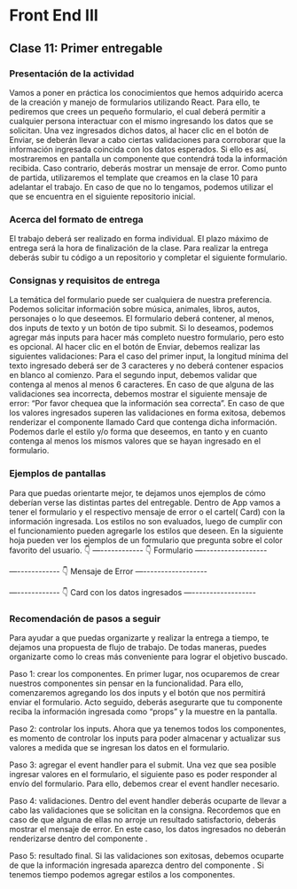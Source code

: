 # Front End III
## Clase 11: Primer entregable
### Presentación de la actividad
Vamos a poner en práctica los conocimientos que hemos adquirido acerca de la creación y manejo de formularios utilizando React. Para ello, te pediremos que crees un pequeño formulario, el cual deberá permitir a cualquier persona interactuar con el mismo ingresando los datos que se solicitan. Una vez ingresados dichos datos, al hacer clic en el botón de Enviar, se deberán llevar a cabo ciertas validaciones para corroborar que la información ingresada coincida con los datos esperados. Si ello es así, mostraremos en pantalla un componente que contendrá toda la información recibida. Caso contrario, deberás mostrar un mensaje de error.
Como punto de partida, utilizaremos el template que creamos en la clase 10 para adelantar el trabajo. En caso de que no lo tengamos, podemos utilizar el que se encuentra en el siguiente repositorio inicial.

### Acerca del formato de entrega
El trabajo deberá ser realizado en forma individual.
El plazo máximo de entrega será la hora de finalización de la clase.
Para realizar la entrega deberás subir tu código a un repositorio y completar el siguiente formulario.

### Consignas y requisitos de entrega
La temática del formulario puede ser cualquiera de nuestra preferencia. Podemos solicitar información sobre música, animales, libros, autos, personajes o lo que deseemos.
El formulario deberá contener, al menos, dos inputs de texto y un botón de tipo submit. Si lo deseamos, podemos agregar más inputs para hacer más completo nuestro formulario, pero esto es opcional.
Al hacer clic en el botón de Enviar, debemos realizar las siguientes validaciones:
Para el caso del primer input, la longitud mínima del texto ingresado deberá ser de 3 caracteres y no deberá contener espacios en blanco al comienzo.
Para el segundo input, debemos validar que contenga al menos al menos 6 caracteres.
En caso de que alguna de las validaciones sea incorrecta, debemos mostrar el siguiente mensaje de error:  “Por favor chequea que la información sea correcta”.
En caso de que los valores ingresados superen las validaciones en forma exitosa, debemos renderizar el componente llamado Card que contenga dicha información. Podemos darle el estilo y/o forma que deseemos, en tanto y en cuanto contenga al menos los mismos valores que se hayan ingresado en el formulario.



### Ejemplos de pantallas
Para que puedas orientarte mejor, te dejamos unos ejemplos de cómo deberían verse las distintas partes del entregable. Dentro de App vamos a tener el formulario y el respectivo mensaje de error o el cartel( Card) con la información ingresada.
Los estilos no son evaluados, luego de cumplir con el funcionamiento pueden agregarle los estilos que deseen.
En la siguiente hoja pueden ver los ejemplos de un formulario que pregunta sobre el color favorito del usuario. 👇
—------------ 👇 Formulario —------------------

—------------ 👇 Mensaje de Error —------------------

—------------ 👇 Card con los datos ingresados —------------------

### Recomendación de pasos a seguir
Para ayudar a que puedas organizarte y realizar la entrega a tiempo, te dejamos una propuesta de flujo de trabajo. De todas maneras, puedes organizarte como lo creas más conveniente para lograr el objetivo buscado.

Paso 1: crear los componentes.
En primer lugar, nos ocuparemos de crear nuestros componentes sin pensar en la funcionalidad. Para ello, comenzaremos agregando los dos inputs y el botón que nos permitirá enviar el formulario. Acto seguido, deberás asegurarte que tu componente <Card/> reciba la información ingresada como “props” y la muestre en la pantalla.

Paso 2: controlar los inputs.
Ahora que ya tenemos todos los componentes, es momento de controlar los inputs para poder almacenar y actualizar sus valores a medida que se ingresan los datos en el formulario.

Paso 3: agregar el event handler para el submit.
Una vez que sea posible ingresar valores en el formulario, el siguiente paso es poder responder al envío del formulario. Para ello, debemos crear el event handler necesario.

Paso 4: validaciones.
Dentro del event handler deberás ocuparte de llevar a cabo las validaciones que se solicitan en la consigna. Recordemos que en caso de que alguna de ellas no arroje un resultado satisfactorio, deberás mostrar el mensaje de error. En este caso, los datos ingresados no deberán renderizarse dentro del componente <Card/>. 

Paso 5: resultado final.
Si las validaciones son exitosas, debemos ocuparte de que la información ingresada aparezca dentro del componente <Card/>. Si tenemos tiempo podemos agregar estilos a los componentes.
